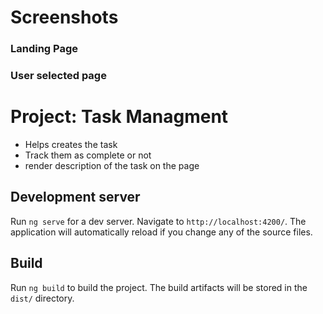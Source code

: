 # Screenshots

 ### Landing Page

 ### User selected page
 
# Project: Task Managment

- Helps creates the task
- Track them as complete or not
- render description of the task on the page

## Development server

Run `ng serve` for a dev server. Navigate to `http://localhost:4200/`. The application will automatically reload if you change any of the source files.

## Build

Run `ng build` to build the project. The build artifacts will be stored in the `dist/` directory.


